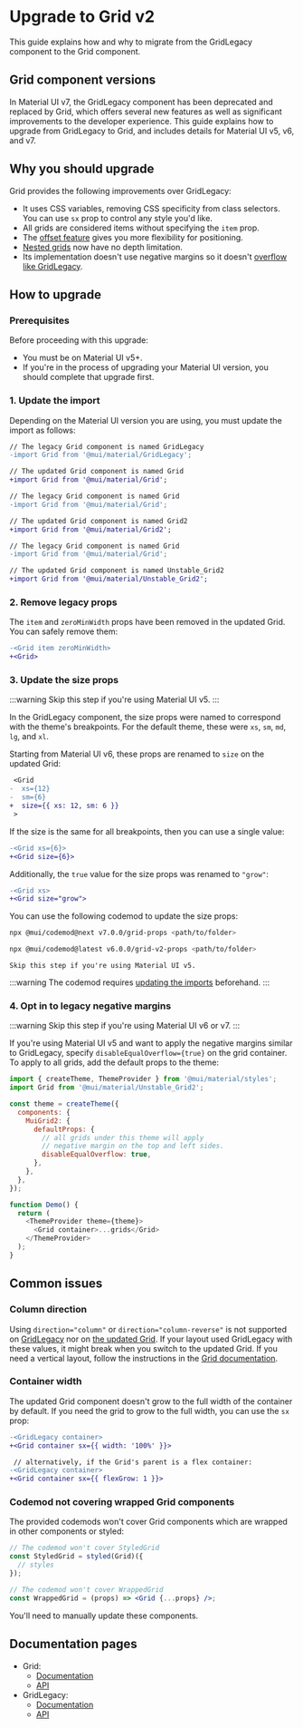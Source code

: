 # Upgrade to Grid v2

This guide explains how and why to migrate from the GridLegacy component to the Grid component.

## Grid component versions

In Material UI v7, the GridLegacy component has been deprecated and replaced by Grid, which offers several new features as well as significant improvements to the developer experience.
This guide explains how to upgrade from GridLegacy to Grid, and includes details for Material UI v5, v6, and v7.

## Why you should upgrade

Grid provides the following improvements over GridLegacy:

- It uses CSS variables, removing CSS specificity from class selectors.
  You can use `sx` prop to control any style you'd like.
- All grids are considered items without specifying the `item` prop.
- The [offset feature](/material-ui/react-grid/#offset) gives you more flexibility for positioning.
- [Nested grids](/material-ui/react-grid/#nested-grid) now have no depth limitation.
- Its implementation doesn't use negative margins so it doesn't [overflow like GridLegacy](/material-ui/react-grid-legacy/#negative-margin).

## How to upgrade

### Prerequisites

Before proceeding with this upgrade:

- You must be on Material UI v5+.
- If you're in the process of upgrading your Material UI version, you should complete that upgrade first.

### 1. Update the import

Depending on the Material UI version you are using, you must update the import as follows:

<codeblock storageKey="material-ui-version">

```diff v7
// The legacy Grid component is named GridLegacy
-import Grid from '@mui/material/GridLegacy';

// The updated Grid component is named Grid
+import Grid from '@mui/material/Grid';

```

```diff v6
// The legacy Grid component is named Grid
-import Grid from '@mui/material/Grid';

// The updated Grid component is named Grid2
+import Grid from '@mui/material/Grid2';
```

```diff v5
// The legacy Grid component is named Grid
-import Grid from '@mui/material/Grid';

// The updated Grid component is named Unstable_Grid2
+import Grid from '@mui/material/Unstable_Grid2';
```

</codeblock>

### 2. Remove legacy props

The `item` and `zeroMinWidth` props have been removed in the updated Grid.
You can safely remove them:

```diff
-<Grid item zeroMinWidth>
+<Grid>
```

### 3. Update the size props

:::warning
Skip this step if you're using Material UI v5.
:::

In the GridLegacy component, the size props were named to correspond with the theme's breakpoints.
For the default theme, these were `xs`, `sm`, `md`, `lg`, and `xl`.

Starting from Material UI v6, these props are renamed to `size` on the updated Grid:

```diff
 <Grid
-  xs={12}
-  sm={6}
+  size={{ xs: 12, sm: 6 }}
 >
```

If the size is the same for all breakpoints, then you can use a single value:

```diff
-<Grid xs={6}>
+<Grid size={6}>
```

Additionally, the `true` value for the size props was renamed to `"grow"`:

```diff
-<Grid xs>
+<Grid size="grow">
```

You can use the following codemod to update the size props:

<codeblock storageKey="material-ui-version">

```bash v7
npx @mui/codemod@next v7.0.0/grid-props <path/to/folder>
```

```bash v6
npx @mui/codemod@latest v6.0.0/grid-v2-props <path/to/folder>
```

```text v5
Skip this step if you're using Material UI v5.
```

</codeblock>

:::warning
The codemod requires [updating the imports](#update-the-import) beforehand.
:::

### 4. Opt in to legacy negative margins

:::warning
Skip this step if you're using Material UI v6 or v7.
:::

If you're using Material UI v5 and want to apply the negative margins similar to GridLegacy, specify `disableEqualOverflow={true}` on the grid container.
To apply to all grids, add the default props to the theme:

```js
import { createTheme, ThemeProvider } from '@mui/material/styles';
import Grid from '@mui/material/Unstable_Grid2';

const theme = createTheme({
  components: {
    MuiGrid2: {
      defaultProps: {
        // all grids under this theme will apply
        // negative margin on the top and left sides.
        disableEqualOverflow: true,
      },
    },
  },
});

function Demo() {
  return (
    <ThemeProvider theme={theme}>
      <Grid container>...grids</Grid>
    </ThemeProvider>
  );
}
```

## Common issues

### Column direction

Using `direction="column"` or `direction="column-reverse"` is not supported on [GridLegacy](/material-ui/react-grid-legacy/#direction-column-column-reverse) nor on [the updated Grid](/material-ui/react-grid/#column-direction).
If your layout used GridLegacy with these values, it might break when you switch to the updated Grid.
If you need a vertical layout, follow the instructions in the [Grid documentation](/material-ui/react-grid/#column-direction).

### Container width

The updated Grid component doesn't grow to the full width of the container by default.
If you need the grid to grow to the full width, you can use the `sx` prop:

```diff
-<GridLegacy container>
+<Grid container sx={{ width: '100%' }}>

 // alternatively, if the Grid's parent is a flex container:
-<GridLegacy container>
+<Grid container sx={{ flexGrow: 1 }}>
```

### Codemod not covering wrapped Grid components

The provided codemods won't cover Grid components which are wrapped in other components or styled:

```jsx
// The codemod won't cover StyledGrid
const StyledGrid = styled(Grid)({
  // styles
});

// The codemod won't cover WrappedGrid
const WrappedGrid = (props) => <Grid {...props} />;
```

You'll need to manually update these components.

## Documentation pages

- Grid:
  - [Documentation](/material-ui/react-grid/)
  - [API](/material-ui/api/grid/)
- GridLegacy:
  - [Documentation](/material-ui/react-grid-legacy/)
  - [API](/material-ui/api/grid-legacy/)

